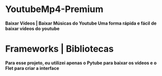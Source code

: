 # YoutubeMp4-Premium
**Baixar Vídeos | Baixar Músicas do Youtube Uma forma rápida e fácil de baixar vídeos do youtube**
# Frameworks | Bibliotecas
**Para esse projeto, eu utilizei apenas o Pytube para baixar os vídeos e o Flet para criar a interface**

